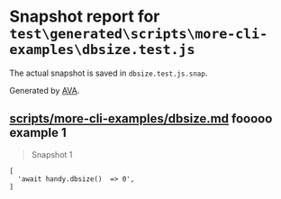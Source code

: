 # Snapshot report for `test\generated\scripts\more-cli-examples\dbsize.test.js`

The actual snapshot is saved in `dbsize.test.js.snap`.

Generated by [AVA](https://ava.li).

## [scripts/more-cli-examples/dbsize.md](../../../../../scripts/more-cli-examples/dbsize.md) fooooo example 1

> Snapshot 1

    [
      'await handy.dbsize()  => 0',
    ]
